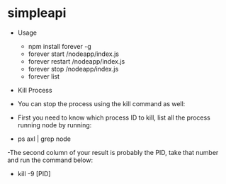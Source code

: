 # simpleapi
- Usage
  - npm install forever -g
  - forever start /nodeapp/index.js
  - forever restart /nodeapp/index.js
  - forever stop /nodeapp/index.js
  - forever list
- Kill Process
 - You can stop the process using the kill command as well:
 - First you need to know which process ID to kill, list all the process running node by running:

- ps axl | grep node

-The second column of your result is probably the PID, take that number and run the command below:

- kill -9 [PID]
